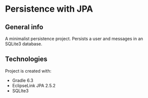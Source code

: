 # Persistence with JPA

## General info
A minimalist persistence project. Persists a user and messages in an SQLite3 database.
	
## Technologies
Project is created with:
* Gradle 6.3
* EclipseLink JPA 2.5.2
* SQLIte3 
	
<!-- ## Setup
To run this project, TODO:

```
$ cd ../lorem
$ npm install
$ npm start
```
--!>

